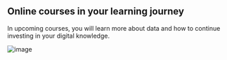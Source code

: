 ## Online courses in your learning journey

In upcoming courses, you will learn more about data and how to continue investing in your digital knowledge.


![image](https://github.com/adeleke123/Mckinsey-Forward-Program/assets/51156057/2fbff11b-803a-4768-a848-ec8ae9e1699e)
